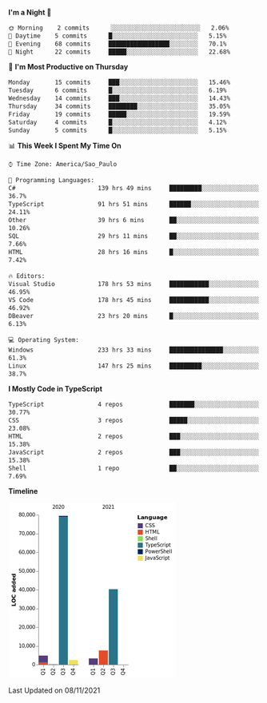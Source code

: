 <!--START_SECTION:waka-->
**I'm a Night 🦉** 

```text
🌞 Morning    2 commits      ░░░░░░░░░░░░░░░░░░░░░░░░░   2.06% 
🌆 Daytime    5 commits      █░░░░░░░░░░░░░░░░░░░░░░░░   5.15% 
🌃 Evening    68 commits     █████████████████░░░░░░░░   70.1% 
🌙 Night      22 commits     █████░░░░░░░░░░░░░░░░░░░░   22.68%

```
📅 **I'm Most Productive on Thursday** 

```text
Monday       15 commits     ███░░░░░░░░░░░░░░░░░░░░░░   15.46% 
Tuesday      6 commits      █░░░░░░░░░░░░░░░░░░░░░░░░   6.19% 
Wednesday    14 commits     ███░░░░░░░░░░░░░░░░░░░░░░   14.43% 
Thursday     34 commits     ████████░░░░░░░░░░░░░░░░░   35.05% 
Friday       19 commits     █████░░░░░░░░░░░░░░░░░░░░   19.59% 
Saturday     4 commits      █░░░░░░░░░░░░░░░░░░░░░░░░   4.12% 
Sunday       5 commits      █░░░░░░░░░░░░░░░░░░░░░░░░   5.15%

```


📊 **This Week I Spent My Time On** 

```text
⌚︎ Time Zone: America/Sao_Paulo

💬 Programming Languages: 
C#                       139 hrs 49 mins     █████████░░░░░░░░░░░░░░░░   36.7% 
TypeScript               91 hrs 51 mins      ██████░░░░░░░░░░░░░░░░░░░   24.11% 
Other                    39 hrs 6 mins       ██░░░░░░░░░░░░░░░░░░░░░░░   10.26% 
SQL                      29 hrs 11 mins      ██░░░░░░░░░░░░░░░░░░░░░░░   7.66% 
HTML                     28 hrs 16 mins      █░░░░░░░░░░░░░░░░░░░░░░░░   7.42%

🔥 Editors: 
Visual Studio            178 hrs 53 mins     ███████████░░░░░░░░░░░░░░   46.95% 
VS Code                  178 hrs 45 mins     ███████████░░░░░░░░░░░░░░   46.92% 
DBeaver                  23 hrs 20 mins      █░░░░░░░░░░░░░░░░░░░░░░░░   6.13%

💻 Operating System: 
Windows                  233 hrs 33 mins     ███████████████░░░░░░░░░░   61.3% 
Linux                    147 hrs 25 mins     █████████░░░░░░░░░░░░░░░░   38.7%

```

**I Mostly Code in TypeScript** 

```text
TypeScript               4 repos             ███████░░░░░░░░░░░░░░░░░░   30.77% 
CSS                      3 repos             █████░░░░░░░░░░░░░░░░░░░░   23.08% 
HTML                     2 repos             ███░░░░░░░░░░░░░░░░░░░░░░   15.38% 
JavaScript               2 repos             ███░░░░░░░░░░░░░░░░░░░░░░   15.38% 
Shell                    1 repo              ██░░░░░░░░░░░░░░░░░░░░░░░   7.69%

```


**Timeline**

![Chart not found](https://raw.githubusercontent.com/jonhoffmam/jonhoffmam/master/charts/bar_graph.png) 


 Last Updated on 08/11/2021
<!--END_SECTION:waka-->
